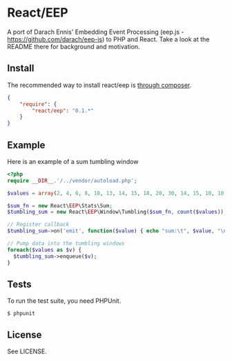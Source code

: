 # React/EEP

A port of Darach Ennis' Embedding Event Processing (eep.js - https://github.com/darach/eep-js) to PHP and React. Take a look at the README there for background and motivation. 

## Install

The recommended way to install react/eep is [through composer](http://getcomposer.org).

```JSON
{
    "require": {
        "react/eep": "0.1.*"
    }
}
```

## Example

Here is an example of a sum tumbling window

```php
<?php
require __DIR__.'/../vendor/autoload.php';

$values = array(2, 4, 6, 8, 10, 13, 14, 15, 18, 20, 30, 14, 15, 10, 10, 9, 3);

$sum_fn = new React\EEP\Stats\Sum;
$tumbling_sum = new React\EEP\Window\Tumbling($sum_fn, count($values));

// Register callback
$tumbling_sum->on('emit', function($value) { echo "sum:\t", $value, "\n";});

// Pump data into the tumbling windows
foreach($values as $v) {
  $tumbling_sum->enqueue($v);
}

```

## Tests

To run the test suite, you need PHPUnit.

    $ phpunit

## License

See LICENSE.
